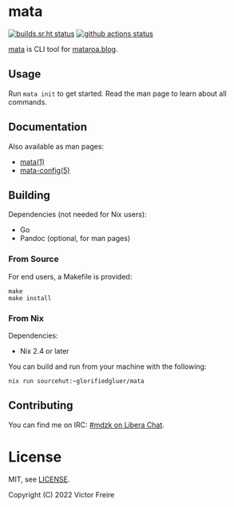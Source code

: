 <!-- TODO write documentation and check if readme has the right information and links -->

# mata

[![builds.sr.ht status](https://builds.sr.ht/~glorifiedgluer/mata.svg)](https://builds.sr.ht/~glorifiedgluer/mata?)
[![github actions status](https://github.com/ratsclub/mata/actions/workflows/nix-build.yml/badge.svg)](https://github.com/ratsclub/mata/actions/workflows/nix-build.yml)

[mata](https://git.sr.ht/~glorifiedgluer/mata) is CLI tool for [mataroa.blog](https://mataroa.blog).

## Usage

Run `mata init` to get started. Read the man page to learn about all commands.

## Documentation

Also available as man pages:

- [mata(1)](https://git.sr.ht/~glorifiedgluer/mata/tree/master/item/doc/mata.1.scd)
- [mata-config(5)](https://git.sr.ht/~glorifiedgluer/mata/tree/master/item/doc/mata-config.5.scd)

## Building

Dependencies (not needed for Nix users):

- Go
- Pandoc (optional, for man pages)

### From Source

For end users, a Makefile is provided:

```
make
make install
```

### From Nix

Dependencies:

- Nix 2.4 or later

You can build and run from your machine with the following:

```
nix run sourcehut:~glorifiedgluer/mata
```

## Contributing

You can find me on IRC: [#mdzk on Libera Chat](ircs://irc.libera.chat/#mdzk).

# License

MIT, see [LICENSE](https://git.sr.ht/~glorifiedgluer/mata/tree/master/LICENSE).

Copyright (C) 2022 Victor Freire
